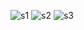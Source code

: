 ![s1](https://github.com/RinawangTA/Uas_komputer_grafik/assets/133526611/57beaf72-2b01-494f-a19f-a497741a93d3)
![s2](https://github.com/RinawangTA/Uas_komputer_grafik/assets/133526611/715c2c78-8042-492f-afc7-4b2367f17b38)
![s3](https://github.com/RinawangTA/Uas_komputer_grafik/assets/133526611/8932e0bc-9f3e-4960-a35a-148a165a37e2)

